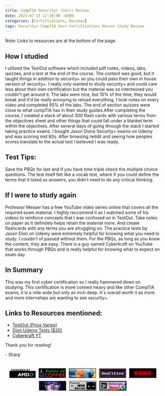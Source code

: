 ```yaml
---
title: CompTIA Security+ (Sec+) Review
date: 2023-07-15 12:30:00 -0400
categories: [Certifications, Reviews]
tags: Security+ CompTIA Sec+ Certifications Messer Study Review
---
```

Note: Links to resources are at the bottom of the page. 

## How I studied
I utilized the TestOut software which included pdf notes, videos, labs, quizzes, and a test at the end of the course. The content was good, but it taught things in addition to security+ so you could pass their own in house version of security+. I really only wanted to study security+ and could care less about their own certification but the material was so intertwined you couldn't get around it. The labs were nice, but 10% of the time, they would break and it'd be really annoying to reload everything. I took notes on every video and completed 95% of the labs. The end of section quizzes were close to what compTIA has in their study guides.After completing the course, I created a stack of about 300 flash cards with various terms from the objectives sheet and other things that could fall under a blanket term within the objectives. After several days of going through the stack I started taking practice exams.  I bought Jason Dions Security+ exams on Udemy and was scoring mid 80s. After browsing reddit and seeing how peoples scores translate to the actual test I believed I was ready. 

## Test Tips:
Save the PBQs for last and if you have time triple check the multiple choice questions. The test itself felt like a vocab test, where if you could define the terms that it listed as answers, you didn't need to do any critical thinking. 

## If I were to study again
Professor Messer has a free YouTube video series online that covers all the required exam material. I highly reccomend it as I watched some of his videos to reinforce concepts that I was confused on in TestOut. Take notes on paper as it definitely helps retain the material more. And create flashcards with any terms you are struggling on. The practice tests by Jason Dion on Udemy were extremely helpful for knowing what you need to study. I couldn't of passed without them. For the PBQs, as long as you know the content, they are easy. There is a guy named Cyberkraft on YouTube that works through PBQs and is really helpful for knowing what to expect on exam day.

## In Summary
This was my first cyber certification so I really hammered down on studying. This certification is more content heavy and like other CompTIA exams, it is a mile wide but only an inch deep. It`s overall worth it as more and more internships are wanting to see security+. 

## Links to Resources mentioned:
- [TestOut (Price Varies)](https://w3.testout.com/courseware/security-pro)
- [Dion Udemy Tests ($20)](https://www.udemy.com/course/security-601-exams/)
- [Cyberkraft YT](https://www.youtube.com/@cyberkraft539)

Thank you for reading!

\- Sharp


<div><br></div>
<div style="display: flex; flex-wrap: wrap; justify-content: center;">
  <img src="../assets/gifs/amd_powered.gif" alt="GIF 1" style="max-width: 100%; height: auto; margin: 5px;">
  <img src="../assets/gifs/coffee.gif" alt="GIF 2" style="max-width: 100%; height: auto; margin: 5px;">
  <img src="../assets/gifs/firefox3.gif" alt="GIF 2" style="max-width: 100%; height: auto; margin: 5px;">
  <img src="../assets/gifs/geocities_skyline.gif" alt="GIF 2" style="max-width: 100%; height: auto; margin: 5px;">
  <img src="../assets/gifs/next_game.gif" alt="GIF 2" style="max-width: 100%; height: auto; margin: 5px;">
  <img src="../assets/gifs/volta.gif" alt="GIF 2" style="max-width: 100%; height: auto; margin: 5px;">
  <img src="../assets/gifs/wcpower.gif" alt="GIF 2" style="max-width: 100%; height: auto; margin: 5px;">
  <img src="../assets/gifs/netscapenow2.gif" alt="GIF 2" style="max-width: 100%; height: auto; margin: 5px;">
  
</div>
